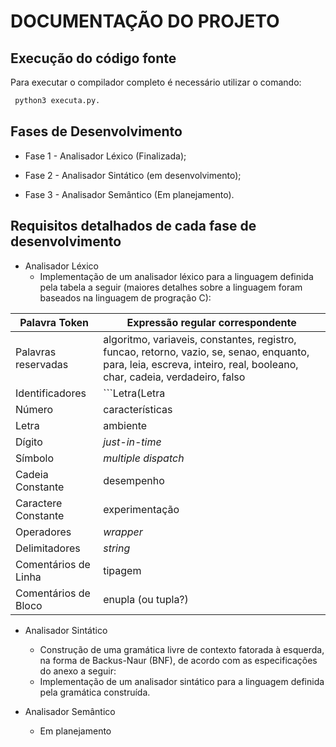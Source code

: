 DOCUMENTAÇÃO DO PROJETO
=======================

Execução do código fonte
------------------------

Para executar o compilador completo é necessário utilizar o comando:

```bash
 python3 executa.py.
```

Fases de Desenvolvimento
------------------------

* Fase 1 - Analisador Léxico (Finalizada);

* Fase 2 - Analisador Sintático (em desenvolvimento);

* Fase 3 - Analisador Semântico (Em planejamento).

Requisitos detalhados de cada fase de desenvolvimento
-----------------------------------------------------

* Analisador Léxico
  * Implementação de um analisador léxico para a linguagem definida pela tabela a seguir (maiores detalhes sobre a linguagem foram baseados na linguagem de progração C):
  
| Palavra Token                        | Expressão regular correspondente     |
|--------------------------------------|--------------------------------------|
| Palavras reservadas                  | algoritmo, variaveis, constantes, registro, funcao, retorno, vazio, se, senao, enquanto, para, leia, escreva, inteiro, real, booleano, char, cadeia, verdadeiro, falso |
| Identificadores                      | ```Letra(Letra|Dígito|_)*```               |
| Número                               | características                      |
| Letra                                | ambiente                             |
| Dígito                               | *just-in-time*                       |
| Símbolo                              | *multiple dispatch*                  |
| Cadeia Constante                     | desempenho                           |
| Caractere Constante                  | experimentação                       |
| Operadores                           | *wrapper*                            |
| Delimitadores                        | *string*                             |
| Comentários de Linha                 | tipagem                              |
| Comentários de Bloco                 | enupla (ou tupla?)                   |

* Analisador Sintático
  * Construção de uma gramática livre de contexto fatorada à esquerda, na forma de Backus-Naur (BNF), de acordo com as especificações do anexo a seguir:
  * Implementação de um analisador sintático para a linguagem definida pela gramática construída.

* Analisador Semântico

  * Em planejamento 
